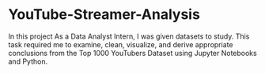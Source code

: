 # YouTube-Streamer-Analysis

In this project As a Data Analyst Intern, I was given datasets to study. This task required me to examine, clean, visualize, and derive appropriate conclusions from the Top 1000 YouTubers Dataset using Jupyter Notebooks and Python.
